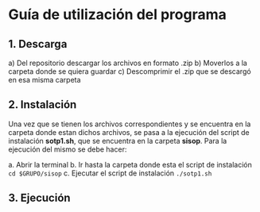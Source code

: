 # Guía de utilización del programa

## 1. Descarga
  a) Del repositorio descargar los archivos en formato .zip
  b) Moverlos a la carpeta donde se quiera guardar
  c) Descomprimir el .zip que se descargó en esa misma carpeta
  
## 2. Instalación
  Una vez que se tienen los archivos correspondientes y se encuentra en la carpeta donde estan dichos archivos, 
  se pasa a la ejecución del script de instalación **sotp1.sh**, que se encuentra en la carpeta **sisop**. Para
  la ejecución del mismo se debe hacer:

  a. Abrir la terminal
  b. Ir hasta la carpeta donde esta el script de instalación 
      `cd $GRUPO/sisop`
  c. Ejecutar el script de instalación
      `./sotp1.sh`
          
## 3. Ejecución
